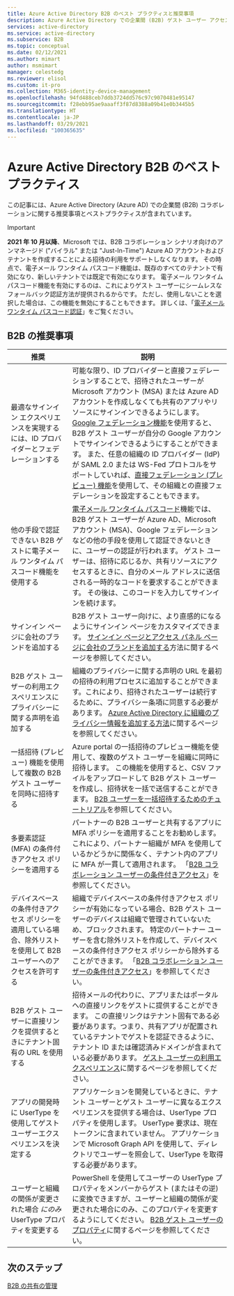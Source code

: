 ```yaml
---
title: Azure Active Directory B2B のベスト プラクティスと推奨事項
description: Azure Active Directory での企業間 (B2B) ゲスト ユーザー アクセスのベスト プラクティスと推奨事項について説明します。
services: active-directory
ms.service: active-directory
ms.subservice: B2B
ms.topic: conceptual
ms.date: 02/12/2021
ms.author: mimart
author: msmimart
manager: celestedg
ms.reviewer: elisol
ms.custom: it-pro
ms.collection: M365-identity-device-management
ms.openlocfilehash: 94fd488ceb7ddb3724dd576c97c9070481e95147
ms.sourcegitcommit: f28ebb95ae9aaaff3f87d8388a09b41e0b3445b5
ms.translationtype: HT
ms.contentlocale: ja-JP
ms.lasthandoff: 03/29/2021
ms.locfileid: "100365635"
---
```

# <a name="azure-active-directory-b2b-best-practices"></a>Azure Active Directory B2B のベスト プラクティス
この記事には、Azure Active Directory (Azure AD) での企業間 (B2B) コラボレーションに関する推奨事項とベストプラクティスが含まれています。

   > [!IMPORTANT]
   > **2021 年 10 月以降**、Microsoft では、B2B コラボレーション シナリオ向けのアンマネージド ("バイラル" または "Just-In-Time") Azure AD アカウントおよびテナントを作成することによる招待の利用をサポートしなくなります。 その時点で、電子メール ワンタイム パスコード機能は、既存のすべてのテナントで有効になり、新しいテナントでは既定で有効になります。 電子メール ワンタイム パスコード機能を有効にするのは、これによりゲスト ユーザーにシームレスなフォールバック認証方法が提供されるからです。 ただし、使用しないことを選択した場合は、この機能を無効にすることもできます。 詳しくは、「[電子メール ワンタイム パスコード認証](one-time-passcode.md)」をご覧ください。


## <a name="b2b-recommendations"></a>B2B の推奨事項
| 推奨 | 説明 |
| --- | --- |
| 最適なサインイン エクスペリエンスを実現するには、ID プロバイダーとフェデレーションする | 可能な限り、ID プロバイダーと直接フェデレーションすることで、招待されたユーザーが Microsoft アカウント (MSA) または Azure AD アカウントを作成しなくても共有のアプリやリソースにサインインできるようにします。 [Google フェデレーション機能](google-federation.md)を使用すると、B2B ゲスト ユーザーが自分の Google アカウントでサインインできるようにすることができます。 また、任意の組織の ID プロバイダー (IdP) が SAML 2.0 または WS-Fed プロトコルをサポートしていれば、[直接フェデレーション (プレビュー) 機能](direct-federation.md)を使用して、その組織との直接フェデレーションを設定することもできます。 |
| 他の手段で認証できない B2B ゲストに電子メール ワンタイム パスコード機能を使用する | [電子メール ワンタイム パスコード](one-time-passcode.md)機能では、B2B ゲスト ユーザーが Azure AD、Microsoft アカウント (MSA)、Google フェデレーションなどの他の手段を使用して認証できないときに、ユーザーの認証が行われます。 ゲスト ユーザーは、招待に応じるか、共有リソースにアクセスするときに、自分のメール アドレスに送信される一時的なコードを要求することができます。 その後は、このコードを入力してサインインを続けます。 |
| サインイン ページに会社のブランドを追加する | B2B ゲスト ユーザー向けに、より直感的になるようにサインイン ページをカスタマイズできます。 [サインイン ページとアクセス パネル ページに会社のブランドを追加する](../fundamentals/customize-branding.md)方法に関するページを参照してください。 |
| B2B ゲスト ユーザーの利用エクスペリエンスにプライバシーに関する声明を追加する | 組織のプライバシーに関する声明の URL を最初の招待の利用プロセスに追加することができます。これにより、招待されたユーザーは続行するために、プライバシー条項に同意する必要があります。 [Azure Active Directory に組織のプライバシー情報を追加する方法](../fundamentals/active-directory-properties-area.md)に関するページを参照してください。 |
| 一括招待 (プレビュー) 機能を使用して複数の B2B ゲスト ユーザーを同時に招待する | Azure portal の一括招待のプレビュー機能を使用して、複数のゲスト ユーザーを組織に同時に招待します。 この機能を使用すると、CSV ファイルをアップロードして B2B ゲスト ユーザーを作成し、招待状を一括で送信することができます。 [B2B ユーザーを一括招待するためのチュートリアル](tutorial-bulk-invite.md)を参照してください。 |
| 多要素認証 (MFA) の条件付きアクセス ポリシーを適用する | パートナーの B2B ユーザーと共有するアプリに MFA ポリシーを適用することをお勧めします。 これにより、パートナー組織が MFA を使用しているかどうかに関係なく、テナント内のアプリに MFA が一貫して適用されます。 「[B2B コラボレーション ユーザーの条件付きアクセス](conditional-access.md)」を参照してください。 |
| デバイスベースの条件付きアクセス ポリシーを適用している場合、除外リストを使用して B2B ユーザーへのアクセスを許可する | 組織でデバイスベースの条件付きアクセス ポリシーが有効になっている場合、B2B ゲスト ユーザーのデバイスは組織で管理されていないため、ブロックされます。 特定のパートナー ユーザーを含む除外リストを作成して、デバイスベースの条件付きアクセス ポリシーから除外することができます。 「[B2B コラボレーション ユーザーの条件付きアクセス](conditional-access.md)」を参照してください。 |
| B2B ゲスト ユーザーに直接リンクを提供するときにテナント固有の URL を使用する | 招待メールの代わりに、アプリまたはポータルへの直接リンクをゲストに提供することができます。 この直接リンクはテナント固有である必要があります。つまり、共有アプリが配置されているテナントでゲストを認証できるように、テナント ID または確認済みドメインが含まれている必要があります。 [ゲスト ユーザーの利用エクスペリエンス](redemption-experience.md)に関するページを参照してください。 |
| アプリの開発時に UserType を使用してゲスト ユーザーエクスペリエンスを決定する  | アプリケーションを開発しているときに、テナント ユーザーとゲスト ユーザーに異なるエクスペリエンスを提供する場合は、UserType プロパティを使用します。 UserType 要求は、現在トークンに含まれていません。 アプリケーションで Microsoft Graph API を使用して、ディレクトリでユーザーを照会して、UserType を取得する必要があります。 |
| ユーザーと組織の関係が変更された場合 *にのみ* UserType プロパティを変更する | PowerShell を使用してユーザーの UserType プロパティをメンバーからゲスト (またはその逆) に変換できますが、ユーザーと組織の関係が変更された場合にのみ、このプロパティを変更するようにしてください。 [B2B ゲスト ユーザーのプロパティ](user-properties.md)に関するページを参照してください。|

## <a name="next-steps"></a>次のステップ

[B2B の共有の管理](delegate-invitations.md)